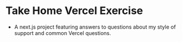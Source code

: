 # Take Home Vercel Exercise
- A next.js project featuring answers to questions about my style of support and common Vercel questions.
